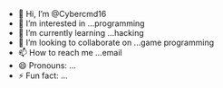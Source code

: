 - 👋 Hi, I’m @Cybercmd16
- 👀 I’m interested in ...programming
- 🌱 I’m currently learning ...hacking
- 💞️ I’m looking to collaborate on ...game programming
- 📫 How to reach me ...email
- 😄 Pronouns: ...
- ⚡ Fun fact: ...

<!---
Cybercmd16/Cybercmd16 is a ✨ special ✨ repository because its `README.md` (this file) appears on your GitHub profile.
You can click the Preview link to take a look at your changes.
--->
